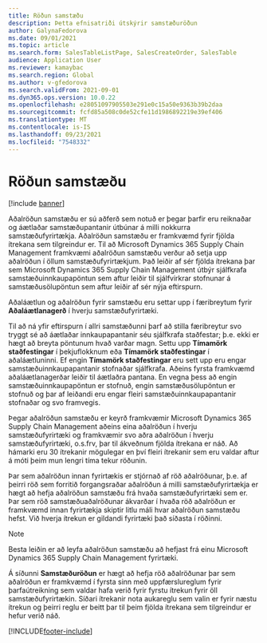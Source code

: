 ```yaml
---
title: Röðun samstæðu
description: Þetta efnisatriði útskýrir samstæðuröðun
author: GalynaFedorova
ms.date: 09/01/2021
ms.topic: article
ms.search.form: SalesTableListPage, SalesCreateOrder, SalesTable
audience: Application User
ms.reviewer: kamaybac
ms.search.region: Global
ms.author: v-gfedorova
ms.search.validFrom: 2021-09-01
ms.dyn365.ops.version: 10.0.22
ms.openlocfilehash: e28051097905503e291e0c15a50e9363b39b2daa
ms.sourcegitcommit: fcfd85a508c0de52cfe11d1986892219e39ef406
ms.translationtype: MT
ms.contentlocale: is-IS
ms.lasthandoff: 09/23/2021
ms.locfileid: "7548332"
---
```

# <a name="intercompany-master-scheduling"></a>Röðun samstæðu

[!include [banner](../../includes/banner.md)]

Aðalröðun samstæðu er sú aðferð sem notuð er þegar þarfir eru reiknaðar og áætlaðar samstæðupantanir útbúnar á milli nokkurra samstæðufyrirtækja. Aðalröðun samstæðu er framkvæmd fyrir fjölda ítrekana sem tilgreindur er. Til að Microsoft Dynamics 365 Supply Chain Management framkvæmi aðalröðun samstæðu verður að setja upp aðalröðun í öllum samstæðufyrirtækjum. Það leiðir af sér fjölda ítrekana þar sem Microsoft Dynamics 365 Supply Chain Management útbýr sjálfkrafa samstæðuinnkaupapöntun sem aftur leiðir til sjálfvirkrar stofnunar á samstæðusölupöntun sem aftur leiðir af sér nýja eftirspurn.

Aðaláætlun og aðalröðun fyrir samstæðu eru settar upp í færibreytum fyrir **Aðaláætlanagerð** í hverju samstæðufyrirtæki.

Til að ná yfir eftirspurn í allri samstæðunni þarf að stilla færibreytur svo tryggt sé að áætlaðar innkaupapantanir séu sjálfkrafa staðfestar; þ.e. ekki er hægt að breyta pöntunum hvað varðar magn. Settu upp **Tímamörk staðfestingar** í þekjuflokknum eða **Tímamörk staðfestingar** í aðaláætluninni. Ef engin **Tímamörk staðfestingar** eru sett upp eru engar samstæðuinnkaupapantanir stofnaðar sjálfkrafa. Aðeins fyrsta framkvæmd aðaláætlanagerðar leiðir til áætlaðra pantana. En vegna þess að engin samstæðuinnkaupapöntun er stofnuð, engin samstæðusölupöntun er stofnuð og þar af leiðandi eru engar fleiri samstæðuinnkaupapantanir stofnaðar og svo framvegis.

Þegar aðalröðun samstæðu er keyrð framkvæmir Microsoft Dynamics 365 Supply Chain Management aðeins eina aðalröðun í hverju samstæðufyrirtæki og framkvæmir svo aðra aðalröðun í hverju samstæðufyrirtæki, o.s.frv, þar til ákveðnum fjölda ítrekana er náð. Að hámarki eru 30 ítrekanir mögulegar en því fleiri ítrekanir sem eru valdar aftur á móti þeim mun lengri tíma tekur röðunin.

Þar sem aðalröðun innan fyrirtækis er stjórnað af röð aðalröðunar, þ.e. af þeirri röð sem forritið forgangsraðar aðalröðun á milli samstæðufyrirtækja er hægt að hefja aðalröðun samstæðu frá hvaða samstæðufyrirtæki sem er. Þar sem röð samstæðuaðalröðunar ákvarðar í hvaða röð aðalröðun er framkvæmd innan fyrirtækja skiptir litlu máli hvar aðalröðun samstæðu hefst. Við hverja ítrekun er gildandi fyrirtæki það síðasta í röðinni.

> [!NOTE]
> Besta leiðin er að leyfa aðalröðun samstæðu að hefjast frá einu Microsoft Dynamics 365 Supply Chain Management fyrirtæki.

Á síðunni **Samstæðuröðun** er hægt að hefja röð aðalröðunar þar sem aðalröðun er framkvæmd í fyrsta sinn með uppfærslureglum fyrir þarfaútreikning sem valdar hafa verið fyrir fyrstu ítrekun fyrir öll samstæðufyrirtækin. Síðari ítrekanir nota aukareglu sem valin er fyrir næstu ítrekun og þeirri reglu er beitt þar til þeim fjölda ítrekana sem tilgreindur er hefur verið náð.

[!INCLUDE[footer-include](../../includes/footer-banner.md)]
